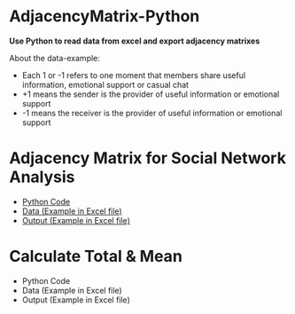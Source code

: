 # AdjacencyMatrix-Python
**Use Python to read data from excel and export adjacency matrixes**

About the data-example:
* Each 1 or -1 refers to one moment that members share useful information, emotional support or casual chat
* +1 means the sender is the provider of useful information or emotional support
* -1 means the receiver is the provider of useful information or emotional support

# Adjacency Matrix for Social Network Analysis
* [Python Code](https://github.com/JessieLiujy/Social-Network-Analysis-Python/blob/master/AdjacencyMatrix.py)
* [Data (Example in Excel file)](https://github.com/JessieLiujy/Social-Network-Analysis-Python/blob/master/data-example.xlsx)
* [Output (Example in Excel file)](https://github.com/JessieLiujy/Social-Network-Analysis-Python/blob/master/output_matrix.xlsx)

# Calculate Total & Mean
* Python Code
* Data (Example in Excel file)
* Output (Example in Excel file)
